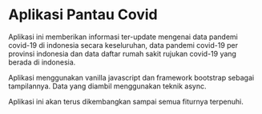 # Aplikasi Pantau Covid
Aplikasi ini memberikan informasi ter-update mengenai data pandemi covid-19 di indonesia secara keseluruhan, data pandemi covid-19 per provinsi indonesia dan data daftar rumah sakit rujukan covid-19 yang berada di indonesia.

Aplikasi menggunakan vanilla javascript dan framework bootstrap sebagai tampilannya. Data yang diambil menggunakan teknik async.

Aplikasi ini akan terus dikembangkan sampai semua fiturnya terpenuhi.